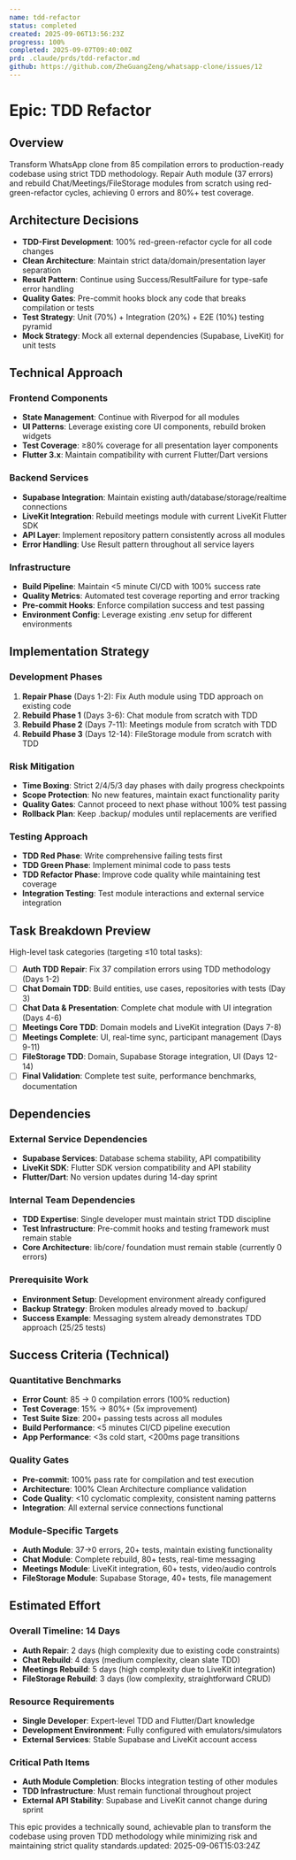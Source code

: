```yaml
---
name: tdd-refactor
status: completed
created: 2025-09-06T13:56:23Z
progress: 100%
completed: 2025-09-07T09:40:00Z
prd: .claude/prds/tdd-refactor.md
github: https://github.com/ZheGuangZeng/whatsapp-clone/issues/12
---
```


# Epic: TDD Refactor

## Overview

Transform WhatsApp clone from 85 compilation errors to production-ready codebase using strict TDD methodology. Repair Auth module (37 errors) and rebuild Chat/Meetings/FileStorage modules from scratch using red-green-refactor cycles, achieving 0 errors and 80%+ test coverage.

## Architecture Decisions

- **TDD-First Development**: 100% red-green-refactor cycle for all code changes
- **Clean Architecture**: Maintain strict data/domain/presentation layer separation
- **Result Pattern**: Continue using Success/ResultFailure for type-safe error handling
- **Quality Gates**: Pre-commit hooks block any code that breaks compilation or tests
- **Test Strategy**: Unit (70%) + Integration (20%) + E2E (10%) testing pyramid
- **Mock Strategy**: Mock all external dependencies (Supabase, LiveKit) for unit tests

## Technical Approach

### Frontend Components
- **State Management**: Continue with Riverpod for all modules
- **UI Patterns**: Leverage existing core UI components, rebuild broken widgets
- **Test Coverage**: ≥80% coverage for all presentation layer components
- **Flutter 3.x**: Maintain compatibility with current Flutter/Dart versions

### Backend Services  
- **Supabase Integration**: Maintain existing auth/database/storage/realtime connections
- **LiveKit Integration**: Rebuild meetings module with current LiveKit Flutter SDK
- **API Layer**: Implement repository pattern consistently across all modules
- **Error Handling**: Use Result pattern throughout all service layers

### Infrastructure
- **Build Pipeline**: Maintain <5 minute CI/CD with 100% success rate
- **Quality Metrics**: Automated test coverage reporting and error tracking  
- **Pre-commit Hooks**: Enforce compilation success and test passing
- **Environment Config**: Leverage existing .env setup for different environments

## Implementation Strategy

### Development Phases
1. **Repair Phase** (Days 1-2): Fix Auth module using TDD approach on existing code
2. **Rebuild Phase 1** (Days 3-6): Chat module from scratch with TDD
3. **Rebuild Phase 2** (Days 7-11): Meetings module from scratch with TDD  
4. **Rebuild Phase 3** (Days 12-14): FileStorage module from scratch with TDD

### Risk Mitigation
- **Time Boxing**: Strict 2/4/5/3 day phases with daily progress checkpoints
- **Scope Protection**: No new features, maintain exact functionality parity
- **Quality Gates**: Cannot proceed to next phase without 100% test passing
- **Rollback Plan**: Keep .backup/ modules until replacements are verified

### Testing Approach
- **TDD Red Phase**: Write comprehensive failing tests first
- **TDD Green Phase**: Implement minimal code to pass tests  
- **TDD Refactor Phase**: Improve code quality while maintaining test coverage
- **Integration Testing**: Test module interactions and external service integration

## Task Breakdown Preview

High-level task categories (targeting ≤10 total tasks):

- [ ] **Auth TDD Repair**: Fix 37 compilation errors using TDD methodology (Days 1-2)
- [ ] **Chat Domain TDD**: Build entities, use cases, repositories with tests (Day 3)
- [ ] **Chat Data & Presentation**: Complete chat module with UI integration (Days 4-6) 
- [ ] **Meetings Core TDD**: Domain models and LiveKit integration (Days 7-8)
- [ ] **Meetings Complete**: UI, real-time sync, participant management (Days 9-11)
- [ ] **FileStorage TDD**: Domain, Supabase Storage integration, UI (Days 12-14)
- [ ] **Final Validation**: Complete test suite, performance benchmarks, documentation

## Dependencies

### External Service Dependencies
- **Supabase Services**: Database schema stability, API compatibility
- **LiveKit SDK**: Flutter SDK version compatibility and API stability
- **Flutter/Dart**: No version updates during 14-day sprint

### Internal Team Dependencies  
- **TDD Expertise**: Single developer must maintain strict TDD discipline
- **Test Infrastructure**: Pre-commit hooks and testing framework must remain stable
- **Core Architecture**: lib/core/ foundation must remain stable (currently 0 errors)

### Prerequisite Work
- **Environment Setup**: Development environment already configured
- **Backup Strategy**: Broken modules already moved to .backup/
- **Success Example**: Messaging system already demonstrates TDD approach (25/25 tests)

## Success Criteria (Technical)

### Quantitative Benchmarks
- **Error Count**: 85 → 0 compilation errors (100% reduction)
- **Test Coverage**: 15% → 80%+ (5x improvement)  
- **Test Suite Size**: 200+ passing tests across all modules
- **Build Performance**: <5 minutes CI/CD pipeline execution
- **App Performance**: <3s cold start, <200ms page transitions

### Quality Gates
- **Pre-commit**: 100% pass rate for compilation and test execution
- **Architecture**: 100% Clean Architecture compliance validation
- **Code Quality**: <10 cyclomatic complexity, consistent naming patterns
- **Integration**: All external service connections functional

### Module-Specific Targets
- **Auth Module**: 37→0 errors, 20+ tests, maintain existing functionality
- **Chat Module**: Complete rebuild, 80+ tests, real-time messaging
- **Meetings Module**: LiveKit integration, 60+ tests, video/audio controls
- **FileStorage Module**: Supabase Storage, 40+ tests, file management

## Estimated Effort

### Overall Timeline: 14 Days
- **Auth Repair**: 2 days (high complexity due to existing code constraints)
- **Chat Rebuild**: 4 days (medium complexity, clean slate TDD)
- **Meetings Rebuild**: 5 days (high complexity due to LiveKit integration)
- **FileStorage Rebuild**: 3 days (low complexity, straightforward CRUD)

### Resource Requirements
- **Single Developer**: Expert-level TDD and Flutter/Dart knowledge
- **Development Environment**: Fully configured with emulators/simulators
- **External Services**: Stable Supabase and LiveKit account access

### Critical Path Items
- **Auth Module Completion**: Blocks integration testing of other modules
- **TDD Infrastructure**: Must remain functional throughout project
- **External API Stability**: Supabase and LiveKit cannot change during sprint

This epic provides a technically sound, achievable plan to transform the codebase using proven TDD methodology while minimizing risk and maintaining strict quality standards.updated: 2025-09-06T15:03:24Z
